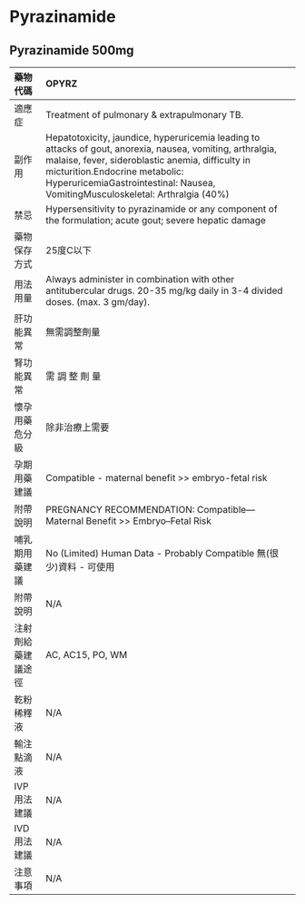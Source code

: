 # Pyrazinamide

## Pyrazinamide 500mg

| 藥物代碼 | OPYRZ |
| :--- | :--- |
| 適應症 | Treatment of pulmonary & extrapulmonary TB. |
| 副作用 | Hepatotoxicity, jaundice, hyperuricemia leading to attacks of gout, anorexia, nausea, vomiting, arthralgia, malaise, fever, sideroblastic anemia, difficulty in micturition.Endocrine metabolic: HyperuricemiaGastrointestinal: Nausea, VomitingMusculoskeletal: Arthralgia \(40%\) |
| 禁忌 | Hypersensitivity to pyrazinamide or any component of the formulation; acute gout; severe hepatic damage |
| 藥物保存方式 | 25度C以下 |
| 用法用量 | Always administer in combination with other antitubercular drugs. 20-35 mg/kg daily in 3-4 divided doses. \(max. 3 gm/day\). |
| 肝功能異常 | 無需調整劑量 |
| 腎功能異常 | 需 調 整 劑 量 |
| 懷孕用藥危分級 | 除非治療上需要 |
| 孕期用藥建議 | Compatible - maternal benefit &gt;&gt; embryo-fetal risk |
| 附帶說明 | PREGNANCY RECOMMENDATION: Compatible—Maternal Benefit &gt;&gt; Embryo–Fetal Risk |
| 哺乳期用藥建議 | No \(Limited\) Human Data - Probably Compatible 無\(很少\)資料 - 可使用 |
| 附帶說明 | N/A |
| 注射劑給藥建議途徑 | AC, AC15, PO, WM |
| 乾粉稀釋液 | N/A |
| 輸注點滴液 | N/A |
| IVP 用法建議 | N/A |
| IVD 用法建議 | N/A |
| 注意事項 | N/A |

